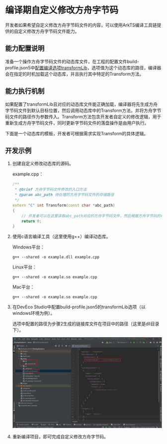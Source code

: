 # 编译期自定义修改方舟字节码
<!--Kit: ArkTS-->
<!--Subsystem: arkcompiler-->
<!--Owner: @oatuwwutao-->
<!--SE: @hufeng20-->
<!--TSE: @kirl75; @zsw_zhushiwei-->

开发者如果希望自定义修改方舟字节码文件的内容，可以使用ArkTS编译工具链提供的自定义修改方舟字节码文件能力。

## 能力配置说明

准备一个操作方舟字节码文件的动态库文件，在工程的配置文件build-profile.json5中[配置编译选项transformLib](arkoptions-guide.md)，选项值为这个动态库的路径，编译器会在指定的时机加载这个动态库，并且执行其中特定的Transform方法。

## 能力执行机制

如果配置了transformLib且对应的动态库文件能正确加载，编译器将先生成方舟字节码文件到默认目标位置，然后调用动态库中的Transform方法，并将方舟字节码文件的路径作为参数传入。Transform方法包含开发者自定义的修改逻辑，用于重新生成方舟字节码文件，同时更新字节码文件的落盘操作是由用户执行。

下面是一个动态库的模板，开发者可根据需求实现Transform的具体逻辑。

## 开发示例

1. 创建自定义修改动态库的源码。

   example.cpp：

   ```c++
   /**
    * @brief 方舟字节码文件修改的入口方法
    * @param abc_path 待处理的方舟字节码文件的存储路径
    */
   extern "C" int Transform(const char *abc_path)
   {
       // 开发者可以在这里读取abc_path对应的方舟字节码文件，然后根据方舟字节码的格式去修改相关数据，然后再重新生成方舟字节码文件
       return 0;
   }
   ```

2. 使用c语言编译工具（这里使用g++）编译动态库。

   Windows平台：

   ```
   g++ --shared -o example.dll example.cpp
   ```

   Linux平台：

   ```
   g++ --shared -o example.so example.cpp
   ```

   Mac平台：

   ```
   g++ --shared -o example.so example.cpp
   ```

3. 在DevEco Studio中配置build-profile.json5的transformLib选项（以windows环境为例）。

   选项中配置的路径为步骤2生成的链接库文件在项目中的路径（这里是dll目录下）。

   ![zh-cn_image_0000002079773605](figures/zh-cn_image_0000002079773605.png)

4. 重新编译项目，即可完成自定义修改方舟字节码。
